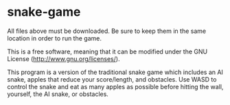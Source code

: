 # snake-game

All files above must be downloaded. Be sure to keep them in the same location in order to run the game.

This is a free software, meaning that it can be modified under the GNU License (http://www.gnu.org/licenses/).

This program is a version of the traditional snake game which includes an AI snake, apples that reduce your score/length, and obstacles. Use WASD to control the snake and eat as many apples as possible before hitting the wall, yourself, the AI snake, or obstacles.
